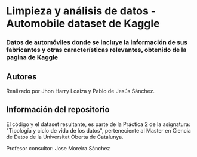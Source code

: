 # Limpieza y análisis de datos - Automobile dataset de Kaggle

### Datos de automóviles donde se incluye la información de sus fabricantes y otras características relevantes, obtenido de la pagina de [Kaggle](https://www.kaggle.com/toramky/automobile-dataset)

## Autores
Realizado por Jhon Harry Loaiza y Pablo de Jesús Sánchez.

## Información del repositorio
El código y el dataset resultante, es parte de la Práctica 2 de la asignatura: "Tipología y ciclo de vida de los datos", perteneciente al Master en Ciencia de Datos de la Universitat Oberta de Catalunya.

Profesor consultor: Jose Moreira Sánchez



